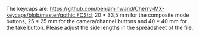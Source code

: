 The keycaps are: <https://github.com/benjaminwand/Cherry-MX-keycaps/blob/master/gothic.FCStd>, 20 * 33,5 mm for the composite mode buttons, 25 * 25 mm for the camera/channel buttons and 40 * 40 mm for the take button. Please adjust the side lengths in the spreadsheet of the file.